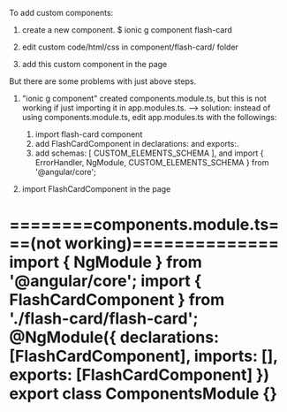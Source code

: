 To add custom components:

1. create a new component.
$ ionic g component flash-card

2. edit custom code/html/css in component/flash-card/ folder

3. add this custom component in the page

But there are some problems with just above steps.
1. "ionic g component" created components.module.ts, but this is not working if just importing it in app.modules.ts.
  --> solution:
    instead of using components.module.ts, edit app.modules.ts with the followings:
    1. import flash-card component
    2. add FlashCardComponent in declarations: and exports:.
    3. add schemas: [ CUSTOM_ELEMENTS_SCHEMA ], and import { ErrorHandler, NgModule, CUSTOM_ELEMENTS_SCHEMA } from '@angular/core';

2. import FlashCardComponent in the page


========components.module.ts===(not working)==============
import { NgModule } from '@angular/core';
import { FlashCardComponent } from './flash-card/flash-card';
@NgModule({
	declarations: [FlashCardComponent],
	imports: [],
	exports: [FlashCardComponent]
})
export class ComponentsModule {}
=============================================